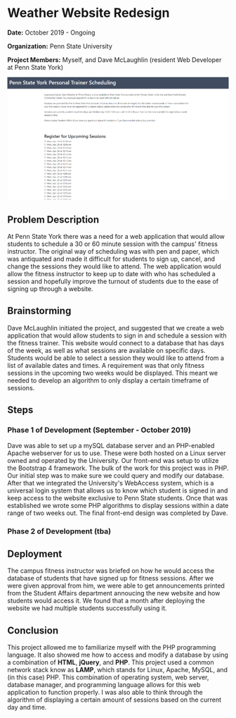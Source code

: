 # Weather Website Redesign
**Date:**  October 2019 - Ongoing

**Organization:** Penn State University

**Project Members:** Myself, and Dave McLaughlin (resident Web Developer at Penn State York)

![](https://github.com/alexkoontz/student-fitness-session-scheduler/blob/master/rdme_src/fitness_site_1.png)

## Problem Description
At Penn State York there was a need for a web application that would allow students to schedule a 30 or 60 minute session with the campus' fitness instructor.  The original way of scheduling was with pen and paper, which was antiquated and made it difficult for students to sign up, cancel, and change the sessions they would like to attend.  The web application would allow the fitness instructor to keep up to date with who has scheduled a session and hopefully improve the turnout of students due to the ease of signing up through a website.

## Brainstorming
Dave McLaughlin initiated the project, and suggested that we create a web application that would allow students to sign in and schedule a session with the fitness trainer.  This website would connect to a database that has days of the week, as well as what sessions are available on specific days.  Students would be able to select a session they would like to attend from a list of available dates and times.  A requirement was that only fitness sessions in the upcoming two weeks would be displayed.  This meant we needed to develop an algorithm to only display a certain timeframe of sessions.

## Steps

### Phase 1 of Development (September - October 2019)

Dave was able to set up a mySQL database server and an PHP-enabled Apache webserver for us to use.  These were both hosted on a Linux server owned and operated by the University.  Our front-end was setup to utilize the Bootstrap 4 framework.  The bulk of the work for this project was in PHP.  Our initial step was to make sure we could query and modify our database.  After that we integrated the University's WebAccess system, which is a universal login system that allows us to know which student is signed in and keep access to the website exclusive to Penn State students.  Once that was established we wrote some PHP algorithms to display sessions within a date range of two weeks out.  The final front-end design was completed by Dave.  

### Phase 2 of Development (tba)

## Deployment

The campus fitness instructor was briefed on how he would access the database of students that have signed up for fitness sessions.  After we were given approval from him, we were able to get announcements printed from the Student Affairs department annoucing the new website and how students would access it.  We found that a month after deploying the website we had multiple students successfully using it.

## Conclusion
This project allowed me to familiarize myself with the PHP programming language.  It also showed me how to access and modify a database by using a combination of **HTML**, **jQuery**, and **PHP**.  This project used a common network stack know as **LAMP**, which stands for Linux, Apache, MySQL, and (in this case) PHP.  This combination of operating system, web server, database manager, and programming language allows for this web application to function properly.  I was also able to think through the algorithm of displaying a certain amount of sessions based on the current day and time.  
